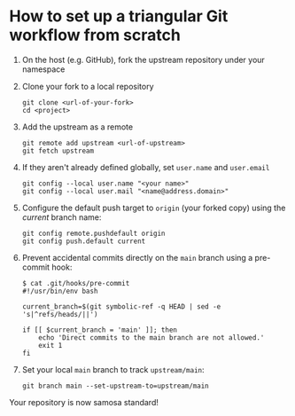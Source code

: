 <!--
# Copyright (c) 2018, Aaron Bull Schaefer <aaron@elasticdog.com>
# SPDX-License-Identifier: MIT
# Copyright 2022 David Seaward and contributors
# SPDX-License-Identifier: AGPL-3.0-or-later
-->

# How to set up a triangular Git workflow from scratch

1. On the host (e.g. GitHub), fork the upstream repository under your namespace

2. Clone your fork to a local repository

    ```
    git clone <url-of-your-fork>
    cd <project>
    ```

3. Add the upstream as a remote

    ```
    git remote add upstream <url-of-upstream>
    git fetch upstream
    ```

4. If they aren't already defined globally, set `user.name` and `user.email`

    ```
    git config --local user.name "<your name>"
    git config --local user.mail "<name@address.domain>"
    ```

5. Configure the default push target to `origin` (your forked copy) using the
    *current* branch name:

    ```
    git config remote.pushdefault origin
    git config push.default current
    ```

6. Prevent accidental commits directly on the `main` branch using a pre-commit
    hook:

    ```
    $ cat .git/hooks/pre-commit
    #!/usr/bin/env bash

    current_branch=$(git symbolic-ref -q HEAD | sed -e 's|^refs/heads/||')

    if [[ $current_branch = 'main' ]]; then
        echo 'Direct commits to the main branch are not allowed.'
        exit 1
    fi
    ```

7. Set your local `main` branch to track `upstream/main`:

    ```
    git branch main --set-upstream-to=upstream/main
    ```

Your repository is now samosa standard!
